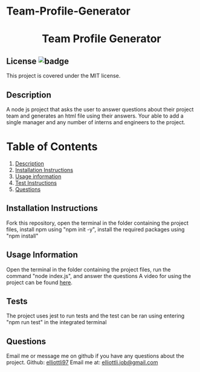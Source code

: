 # Team-Profile-Generator
<h1 align="center">Team Profile Generator</h1>

## License ![badge](https://badgen.net/badge/License/MIT/blue)
This project is covered under the MIT license. 

<a name="Description"></a>
## Description
A node js project that asks the user to answer questions about their project team and generates an html file using their answers. Your able to add a single manager and any number of interns and engineers to the project.

# Table of Contents
1. [Description](#Description)
2. [Installation Instructions](#Installation-Instructions)
3. [Usage information](#Usage-Information)
4. [Test Instructions](#Test)
5. [Questions](#Questions)
    
    

<a name="Installation-Instructions"></a>   
## Installation Instructions
Fork this repository, open the terminal in the folder containing the project files, install npm using "npm init -y", install the required packages using "npm install"

<a name="Usage-Information"></a>   
## Usage Information
Open the terminal in the folder containing the project files, run the command "node index.js", and answer the questions 
A video for using the project can be found [here]().

<a name="Test"></a>
## Tests
The project uses jest to run tests and the test can be ran using entering "npm run test" in the integrated terminal

<a name="Questions"></a>
## Questions
Email me or message me on github if you have any questions about the project. 
Github: [elliottli97](https://github.com/elliottli97)
Email me at: elliottli.job@gmail.com
